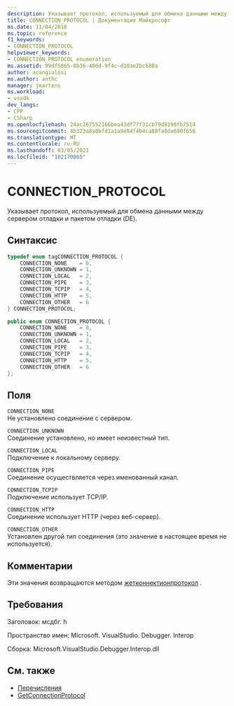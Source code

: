 ```yaml
---
description: Указывает протокол, используемый для обмена данными между сервером отладки и пакетом отладки (DE).
title: CONNECTION_PROTOCOL | Документация Майкрософт
ms.date: 11/04/2016
ms.topic: reference
f1_keywords:
- CONNECTION_PROTOCOL
helpviewer_keywords:
- CONNECTION_PROTOCOL enumeration
ms.assetid: 99df5865-8b36-486d-9f4c-d10ae2bc688a
author: acangialosi
ms.author: anthc
manager: jmartens
ms.workload:
- vssdk
dev_langs:
- CPP
- CSharp
ms.openlocfilehash: 24ac267552166bea43df77f31cb79d8198fb7514
ms.sourcegitcommit: 4b323a8a8bfd1a1a9e84f4b4ca88fa8da690f656
ms.translationtype: MT
ms.contentlocale: ru-RU
ms.lasthandoff: 03/05/2021
ms.locfileid: "102170865"
---
```

# <a name="connection_protocol"></a>CONNECTION_PROTOCOL
Указывает протокол, используемый для обмена данными между сервером отладки и пакетом отладки (DE).

## <a name="syntax"></a>Синтаксис

```cpp
typedef enum tagCONNECTION_PROTOCOL {
    CONNECTION_NONE    = 0,
    CONNECTION_UNKNOWN = 1,
    CONNECTION_LOCAL   = 2,
    CONNECTION_PIPE    = 3,
    CONNECTION_TCPIP   = 4,
    CONNECTION_HTTP    = 5,
    CONNECTION_OTHER   = 6
} CONNECTION_PROTOCOL;
```

```csharp
public enum CONNECTION_PROTOCOL {
    CONNECTION_NONE    = 0,
    CONNECTION_UNKNOWN = 1,
    CONNECTION_LOCAL   = 2,
    CONNECTION_PIPE    = 3,
    CONNECTION_TCPIP   = 4,
    CONNECTION_HTTP    = 5,
    CONNECTION_OTHER   = 6
};
```

## <a name="fields"></a>Поля
`CONNECTION_NONE`\
Не установлено соединение с сервером.

`CONNECTION_UNKNOWN`\
Соединение установлено, но имеет неизвестный тип.

`CONNECTION_LOCAL`\
Подключение к локальному серверу.

`CONNECTION_PIPE`\
Соединение осуществляется через именованный канал.

`CONNECTION_TCPIP`\
Подключение использует TCP/IP.

`CONNECTION_HTTP`\
Соединение использует HTTP (через веб-сервер).

`CONNECTION_OTHER`\
Установлен другой тип соединения (это значение в настоящее время не используется).

## <a name="remarks"></a>Комментарии
Эти значения возвращаются методом [жетконнектионпротокол](../../../extensibility/debugger/reference/idebugcoreserver3-getconnectionprotocol.md) .

## <a name="requirements"></a>Требования
Заголовок: мсдбг. h

Пространство имен: Microsoft. VisualStudio. Debugger. Interop

Сборка: Microsoft.VisualStudio.Debugger.Interop.dll

## <a name="see-also"></a>См. также
- [Перечисления](../../../extensibility/debugger/reference/enumerations-visual-studio-debugging.md)
- [GetConnectionProtocol](../../../extensibility/debugger/reference/idebugcoreserver3-getconnectionprotocol.md)
